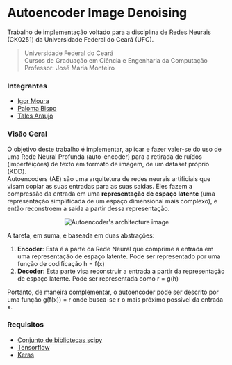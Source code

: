 # Autoencoder Image Denoising

Trabalho de implementação voltado para a disciplina de Redes Neurais (CK0251) da Universidade Federal do Ceará (UFC).  

> Universidade Federal do Ceará  
> Cursos de Graduação em Ciência e Engenharia da Computação  
> Professor: José Maria Monteiro  

### Integrantes
- [Igor Moura](https://github.com/IgorChavesMoura)  
- [Paloma Bispo](https://github.com/PowerPaloma)  
- [Tales Araujo](https://github.com/talesaraujo) 

### Visão Geral
O objetivo deste trabalho é implementar, aplicar e fazer valer-se do uso de uma Rede Neural Profunda (auto-encoder) para a retirada de ruídos (imperfeições) de texto em formato de imagem, de um dataset próprio (KDD).  
Autoencoders (AE) são uma arquitetura de redes neurais artificiais que visam copiar as suas entradas para as suas saídas. Eles fazem a compressão da entrada em uma __representação de espaço latente__ (uma representação simplificada de um espaço dimensional mais complexo), e então reconstroem a saída a partir dessa representação.

<p align="center">
  <img src="https://cdn-images-1.medium.com/max/800/1*V_YtxTFUqDrmmu2JqMZ-rA.png" alt="Autoencoder's architecture image"/>
</p>

A tarefa, em suma, é baseada em duas abstrações:
1. __Encoder__: Esta é a parte da Rede Neural que comprime a entrada em uma representação de espaço latente. Pode ser representado por uma função de codificação h = f(x)
2. __Decoder__: Esta parte visa reconstruir a entrada a partir da representação de espaço latente. Pode ser representada como r = g(h)

Portanto, de maneira complementar, o autoencoder pode ser descrito por uma função g(f(x)) = r onde busca-se r o mais próximo possível da entrada x.

### Requisitos
- [Conjunto de bibliotecas scipy](https://www.scipy.org/install.html)
- [Tensorflow](https://www.tensorflow.org/)
- [Keras](https://keras.io/)
